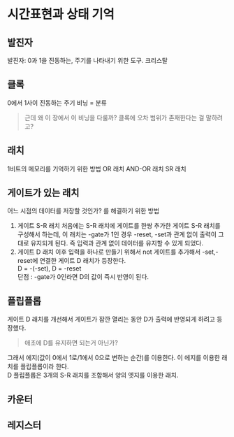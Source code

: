 # 시간표현과 상태 기억

## 발진자

발진자: 0과 1을 진동하는, 주기를 나타내기 위한 도구.
크리스탈

## 클록

0에서 1사이 진동하는 주기
비닝 = 분류

> 근데 왜 이 장에서 이 비닝을 다룰까? 클록에 오차 범위가 존재한다는 걸 말하려고?

## 래치

1비트의 메모리를 기억하기 위한 방법
OR 래치
AND-OR 래치
SR 래치

## 게이트가 있는 래치

어느 시점의 데이터를 저장할 것인가? 를 해결하기 위한 방법

1. 게이트 S-R 래치
   처음에는 S-R 래치에 게이트를 한쌍 추가한 게이트 S-R 래치를 구성해서 하는데, 이 래치는 -gate가 1인 경우 -reset, -set과 관계 없이 출력이 그대로 유지되게 된다. 즉 입력과 관계 없이 데이터를 유지할 수 있게 되었다.
2. 게이트 D 래치
   이후 입력을 하나로 만들기 위해서 not 게이트를 추가해서 -set,-reset에 연결한 게이트 D 래치가 등장한다.  
   D = -(-set), D = -reset  
   단점 : -gate가 0인라면 D의 값이 즉시 반영이 된다.

## 플립플롭

게이트 D 래치를 개선해서 게이트가 잠깐 열리는 동안 D가 출력에 반영되게 하려고 등장했다.

> 애초에 D를 유지하면 되는거 아닌가?

그래서 에지(값이 0에서 1로/1에서 0으로 변하는 순간)를 이용한다. 이 에지를 이용한 래치를 플립플롭이라 한다.  
D 플립플롭은 3개의 S-R 래치를 조합해서 양의 엣지를 이용한 래치.

## 카운터

## 레지스터
